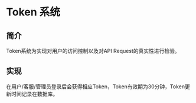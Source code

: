 # Token 系统

## 简介

Token系统为实现对用户的访问控制以及对API Request的真实性进行检验。

## 实现

在用户/客服/管理员登录后会获得相应Token，Token有效期为30分钟，Token更新时间记录在数据库。